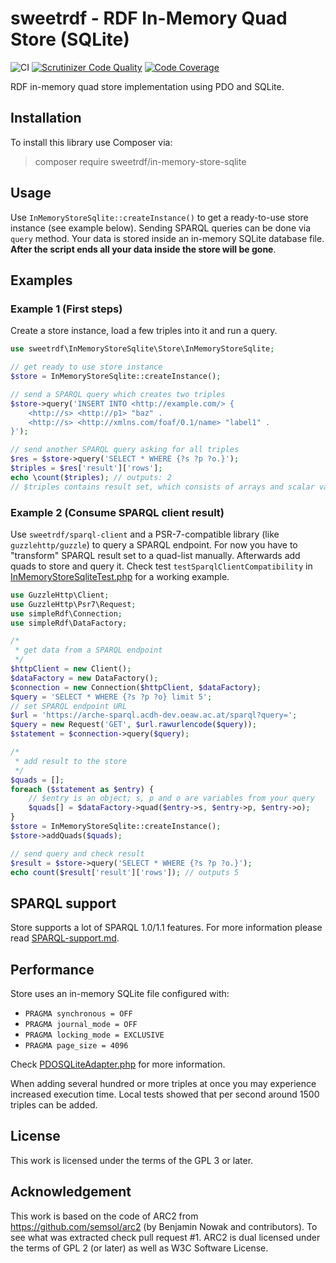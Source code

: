 # sweetrdf - RDF In-Memory Quad Store (SQLite)

![CI](https://github.com/sweetrdf/in-memory-store-sqlite/workflows/Tests/badge.svg)
[![Scrutinizer Code Quality](https://scrutinizer-ci.com/g/sweetrdf/in-memory-store-sqlite/badges/quality-score.png?b=master)](https://scrutinizer-ci.com/g/sweetrdf/in-memory-store-sqlite/?branch=master)
[![Code Coverage](https://scrutinizer-ci.com/g/sweetrdf/in-memory-store-sqlite/badges/coverage.png?b=master)](https://scrutinizer-ci.com/g/sweetrdf/in-memory-store-sqlite/?branch=master)

RDF in-memory quad store implementation using PDO and SQLite.

## Installation

To install this library use Composer via:

> composer require sweetrdf/in-memory-store-sqlite

## Usage

Use `InMemoryStoreSqlite::createInstance()` to get a ready-to-use store instance (see example below).
Sending SPARQL queries can be done via `query` method.
Your data is stored inside an in-memory SQLite database file.
**After the script ends all your data inside the store will be gone**.

## Examples

### Example 1 (First steps)

Create a store instance, load a few triples into it and run a query.

```php
use sweetrdf\InMemoryStoreSqlite\Store\InMemoryStoreSqlite;

// get ready to use store instance
$store = InMemoryStoreSqlite::createInstance();

// send a SPARQL query which creates two triples
$store->query('INSERT INTO <http://example.com/> {
    <http://s> <http://p1> "baz" .
    <http://s> <http://xmlns.com/foaf/0.1/name> "label1" .
}');

// send another SPARQL query asking for all triples
$res = $store->query('SELECT * WHERE {?s ?p ?o.}');
$triples = $res['result']['rows'];
echo \count($triples); // outputs: 2
// $triples contains result set, which consists of arrays and scalar values
```

### Example 2 (Consume SPARQL client result)

Use `sweetrdf/sparql-client` and a PSR-7-compatible library (like `guzzlehttp/guzzle`) to query a SPARQL endpoint.
For now you have to "transform" SPARQL result set to a quad-list manually.
Afterwards add quads to store and query it.
Check test `testSparqlClientCompatibility` in [InMemoryStoreSqliteTest.php](tests/Integration/Store/InMemoryStoreSqliteTest.php) for a working example.

```php
use GuzzleHttp\Client;
use GuzzleHttp\Psr7\Request;
use simpleRdf\Connection;
use simpleRdf\DataFactory;

/*
 * get data from a SPARQL endpoint
 */
$httpClient = new Client();
$dataFactory = new DataFactory();
$connection = new Connection($httpClient, $dataFactory);
$query = 'SELECT * WHERE {?s ?p ?o} limit 5';
// set SPARQL endpoint URL
$url = 'https://arche-sparql.acdh-dev.oeaw.ac.at/sparql?query=';
$query = new Request('GET', $url.rawurlencode($query));
$statement = $connection->query($query);

/*
 * add result to the store
 */
$quads = [];
foreach ($statement as $entry) {
    // $entry is an object; s, p and o are variables from your query
    $quads[] = $dataFactory->quad($entry->s, $entry->p, $entry->o);
}
$store = InMemoryStoreSqlite::createInstance();
$store->addQuads($quads);

// send query and check result
$result = $store->query('SELECT * WHERE {?s ?p ?o.}');
echo count($result['result']['rows']); // outputs 5
```

## SPARQL support

Store supports a lot of SPARQL 1.0/1.1 features.
For more information please read [SPARQL-support.md](doc/SPARQL-support.md).

## Performance

Store uses an in-memory SQLite file configured with:

* `PRAGMA synchronous = OFF`
* `PRAGMA journal_mode = OFF`
* `PRAGMA locking_mode = EXCLUSIVE`
* `PRAGMA page_size = 4096`

Check [PDOSQLiteAdapter.php](src/PDOSQLiteAdapter.php#L45) for more information.

When adding several hundred or more triples at once you may experience increased execution time.
Local tests showed that per second around 1500 triples can be added.

## License

This work is licensed under the terms of the GPL 3 or later.

## Acknowledgement

This work is based on the code of ARC2 from https://github.com/semsol/arc2 (by Benjamin Nowak and contributors).
To see what was extracted check pull request #1.
ARC2 is dual licensed under the terms of GPL 2 (or later) as well as W3C Software License.
